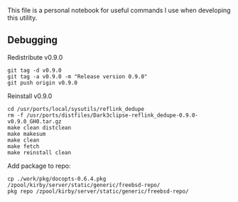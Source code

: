 This file is a personal notebook for useful commands I use when developing this utility.

## Debugging

Redistribute v0.9.0
```{sh}
git tag -d v0.9.0
git tag -a v0.9.0 -m "Release version 0.9.0"
git push origin v0.9.0
```

Reinstall v0.9.0
```
cd /usr/ports/local/sysutils/reflink_dedupe
rm -f /usr/ports/distfiles/Dark3clipse-reflink_dedupe-0.9.0-v0.9.0_GH0.tar.gz
make clean distclean
make makesum
make clean
make fetch
make reinstall clean
```

Add package to repo:
```
cp ./work/pkg/docopts-0.6.4.pkg /zpool/kirby/server/static/generic/freebsd-repo/
pkg repo /zpool/kirby/server/static/generic/freebsd-repo/
```
